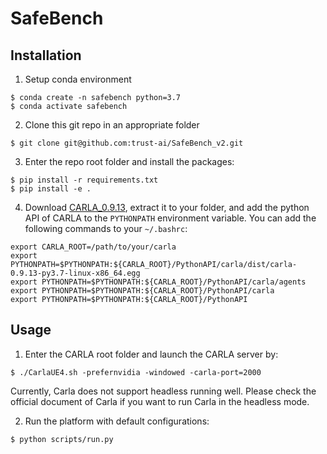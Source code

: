 <!--
 * @Author: 
 * @Email: 
 * @Date: 2023-01-25 19:36:50
 * @LastEditTime: 2023-02-02 19:43:30
 * @Description: 
-->

# SafeBench

## Installation
1. Setup conda environment
```
$ conda create -n safebench python=3.7
$ conda activate safebench
```

2. Clone this git repo in an appropriate folder
```
$ git clone git@github.com:trust-ai/SafeBench_v2.git
```

3. Enter the repo root folder and install the packages:
```
$ pip install -r requirements.txt
$ pip install -e .
```

4. Download [CARLA_0.9.13](https://github.com/carla-simulator/carla/releases), extract it to your folder, and add the python API of CARLA to the ```PYTHONPATH``` environment variable. You can add the following commands to your `~/.bashrc`:
```
export CARLA_ROOT=/path/to/your/carla 
export PYTHONPATH=$PYTHONPATH:${CARLA_ROOT}/PythonAPI/carla/dist/carla-0.9.13-py3.7-linux-x86_64.egg
export PYTHONPATH=$PYTHONPATH:${CARLA_ROOT}/PythonAPI/carla/agents
export PYTHONPATH=$PYTHONPATH:${CARLA_ROOT}/PythonAPI/carla
export PYTHONPATH=$PYTHONPATH:${CARLA_ROOT}/PythonAPI
```

## Usage
1. Enter the CARLA root folder and launch the CARLA server by:
```
$ ./CarlaUE4.sh -prefernvidia -windowed -carla-port=2000
```
Currently, Carla does not support headless running well. Please check the official document of Carla if you want to run Carla in the headless mode.

2. Run the platform with default configurations:
```
$ python scripts/run.py
```

